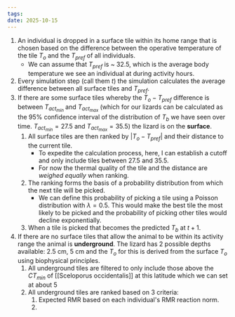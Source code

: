 ```yaml
---
tags: 
date: 2025-10-15
---
```

1. An individual is dropped in a surface tile within its home range that is chosen based on the difference between the operative temperature of the tile $T_o$ and the $T_{pref}$ of all individuals. 
	- We can assume that $T_{pref}$ is ~ 32.5, which is the average body temperature we see an individual at during activity hours. 
2. Every simulation step (call them $t$) the simulation calculates the average difference between all surface tiles and $T_{pref}$.
3. If there are some surface tiles whereby the $T_o - T_{pref}$ difference is between $T_{act_{min}}$ and $T_{act_{max}}$ (which for our lizards can be calculated as the 95% confidence interval of the distribution of $T_b$ we have seen over time. $T_{act_{min}} = 27.5$ and $T_{act_{max}} = 35.5$) the lizard is on the **surface**. 
	1. All surface tiles are then ranked by $|T_o - T_{pref}|$ and their distance to the current tile. 
		- To expedite the calculation process, here, I can establish a cutoff and only include tiles between $27.5$ and $35.5$. 
		- For now the thermal quality of the tile and the distance are *weighed equally* when ranking.
	2. The ranking forms the basis of a probability distribution from which the next tile will be picked. 
		- We can define this probability of picking a tile using a Poisson distribution with $\lambda = 0.5$. This would make the best tile the most likely to be picked and the probability of picking other tiles would decline exponentially. 
	3. When a tile is picked that becomes the predicted $T_b$ at $t+1$. 
4. If there are no surface tiles that allow the animal to be within its activity range the animal is **underground**. The lizard has 2 possible depths available: 2.5 cm, 5 cm and the $T_o$ for this is derived from the surface $T_o$ using biophysical principles. 
	1. All underground tiles are filtered to only include those above the $CT_{min}$ of [[Sceloporus occidentalis]] at this latitude which we can set at about 5
	2. All underground tiles are ranked based on 3 criteria:
		1. Expected RMR based on each individual's RMR reaction norm. 
		2. 